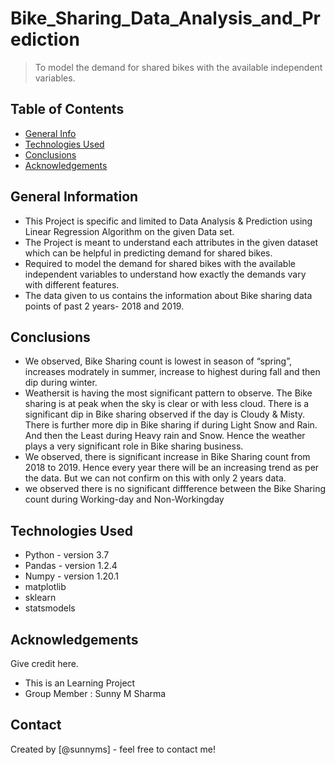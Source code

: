 # Bike_Sharing_Data_Analysis_and_Prediction
> To model the demand for shared bikes with the available independent variables.


## Table of Contents
* [General Info](#general-information)
* [Technologies Used](#technologies-used)
* [Conclusions](#conclusions)
* [Acknowledgements](#acknowledgements)

<!-- You can include any other section that is pertinent to your problem -->

## General Information
- This Project is specific and limited to Data Analysis & Prediction using Linear Regression Algorithm on the given Data set.
- The Project is meant to understand each attributes in the given dataset which can be helpful in predicting demand for shared bikes.
- Required to model the demand for shared bikes with the available independent variables to understand how exactly the demands vary with different features.
- The data given to us contains the information about Bike sharing data points of past 2 years- 2018 and 2019.

<!-- You don't have to answer all the questions - just the ones relevant to your project. -->

## Conclusions
- We observed, Bike Sharing count is lowest in season of “spring”, increases modrately in summer, increase to highest  during fall and then dip during winter.
- Weathersit is having the most significant pattern to observe. The Bike sharing is at peak when the sky is clear or with less cloud. There is a significant dip in Bike sharing observed if the day is Cloudy & Misty.  There is further more dip in Bike sharing if during Light Snow and Rain.  And then the Least during Heavy rain and Snow.  Hence the weather plays a very significant role in Bike sharing business.
- We observed, there is significant increase in Bike Sharing count from 2018 to 2019. Hence every year there will be an increasing trend as per the data. But we can not confirm on this with only 2 years data.
- we observed there is no significant diffference between the Bike Sharing count during Working-day and Non-Workingday

<!-- You don't have to answer all the questions - just the ones relevant to your project. -->


## Technologies Used
- Python - version 3.7
- Pandas - version 1.2.4
- Numpy  - version 1.20.1
- matplotlib  
- sklearn
- statsmodels

<!-- As the libraries versions keep on changing, it is recommended to mention the version of library used in this project -->

## Acknowledgements
Give credit here.
- This is an Learning Project 
- Group Member : Sunny M Sharma


## Contact
Created by [@sunnyms] - feel free to contact me!


<!-- Optional -->
<!-- ## License -->
<!-- This project is open source and available under the [... License](). -->

<!-- You don't have to include all sections - just the one's relevant to your project -->